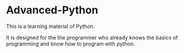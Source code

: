 # Advanced-Python
This is a learning material of Python.

It is designed for the the programmer who already knows the basics of programming and know how to program with python.
